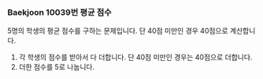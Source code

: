 ###  Baekjoon 10039번 평균 점수

5명의 학생의 평균 점수를 구하는 문제입니다. 단 40점 미만인 경우 40점으로 계산합니다.

1. 각 학생의 점수를 받아서 다 더합니다. 단 40점 미만인 경우는 40점으로 더합니다.
2. 더한 점수를 5로 나눕니다.

